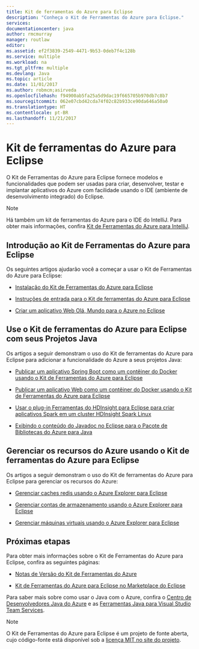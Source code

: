 ```yaml
---
title: Kit de ferramentas do Azure para Eclipse
description: "Conheça o Kit de Ferramentas do Azure para Eclipse."
services: 
documentationcenter: java
author: rmcmurray
manager: routlaw
editor: 
ms.assetid: ef2f3839-2549-4471-9b53-0deb7f4c128b
ms.service: multiple
ms.workload: na
ms.tgt_pltfrm: multiple
ms.devlang: Java
ms.topic: article
ms.date: 11/01/2017
ms.author: robmcm;asirveda
ms.openlocfilehash: f94900ab5fa25a5d9dac19f665705b970db7c8b7
ms.sourcegitcommit: 062e07cbd42cda74f02c82b933ce90da646a50a0
ms.translationtype: HT
ms.contentlocale: pt-BR
ms.lasthandoff: 11/21/2017
---
```

# <a name="azure-toolkit-for-eclipse"></a>Kit de ferramentas do Azure para Eclipse
O Kit de Ferramentas do Azure para Eclipse fornece modelos e funcionalidades que podem ser usadas para criar, desenvolver, testar e implantar aplicativos do Azure com facilidade usando o IDE (ambiente de desenvolvimento integrado) do Eclipse.

> [!NOTE]
> 
> Há também um kit de ferramentas do Azure para o IDE do IntelliJ. Para obter mais informações, confira [Kit de Ferramentas do Azure para IntelliJ](../intellij/azure-toolkit-for-intellij.md).
> 

## <a name="get-started-with-the-azure-toolkit-for-eclipse"></a>Introdução ao Kit de Ferramentas do Azure para Eclipse
Os seguintes artigos ajudarão você a começar a usar o Kit de Ferramentas do Azure para Eclipse:

* [Instalação do Kit de Ferramentas do Azure para Eclipse](azure-toolkit-for-eclipse-installation.md)

* [Instruções de entrada para o Kit de ferramentas do Azure para Eclipse](azure-toolkit-for-eclipse-sign-in-instructions.md)

* [Criar um aplicativo Web Olá, Mundo para o Azure no Eclipse](/azure/app-service-web/app-service-web-eclipse-create-hello-world-web-app)

## <a name="use-the-azure-toolkit-for-eclipse-with-your-java-projects"></a>Use o Kit de ferramentas do Azure para Eclipse com seus Projetos Java
Os artigos a seguir demonstram o uso do  Kit de ferramentas do Azure para Eclipse para adicionar a funcionalidade do Azure a seus projetos Java:

* [Publicar um aplicativo Spring Boot como um contêiner do Docker usando o Kit de Ferramentas do Azure para Eclipse](azure-toolkit-for-eclipse-publish-spring-boot-docker-app.md)

* [Publicar um aplicativo Web como um contêiner do Docker usando o Kit de Ferramentas do Azure para Eclipse](azure-toolkit-for-eclipse-publish-as-docker-container.md)

* [Usar o plug-in Ferramentas do HDInsight para Eclipse para criar aplicativos Spark em um cluster HDInsight Spark Linux](/azure/hdinsight/hdinsight-apache-spark-eclipse-tool-plugin)

* [Exibindo o conteúdo do Javadoc no Eclipse para o Pacote de Bibliotecas do Azure para Java](azure-toolkit-for-eclipse-displaying-javadoc-content-for-azure-libraries.md)

## <a name="manage-azure-resources-using-the-azure-toolkit-for-eclipse"></a>Gerenciar os recursos do Azure usando o Kit de ferramentas do Azure para Eclipse
Os artigos a seguir demonstram o uso do Kit de ferramentas do Azure para Eclipse para gerenciar os recursos do Azure:

* [Gerenciar caches redis usando o Azure Explorer para Eclipse](azure-toolkit-for-eclipse-managing-redis-caches-using-azure-explorer.md)

* [Gerenciar contas de armazenamento usando o Azure Explorer para Eclipse](azure-toolkit-for-eclipse-managing-storage-accounts-using-azure-explorer.md)

* [Gerenciar máquinas virtuais usando o Azure Explorer para Eclipse](azure-toolkit-for-eclipse-managing-virtual-machines-using-azure-explorer.md)

## <a name="next-steps"></a>Próximas etapas

Para obter mais informações sobre o Kit de Ferramentas do Azure para Eclipse, confira as seguintes páginas:

* [Notas de Versão do Kit de Ferramentas do Azure](https://github.com/Microsoft/azure-tools-for-java/releases)

* [Kit de Ferramentas do Azure para Eclipse no Marketplace do Eclipse](http://marketplace.eclipse.org/content/azure-toolkit-eclipse)

Para saber mais sobre como usar o Java com o Azure, confira o [Centro de Desenvolvedores Java do Azure](https://azure.microsoft.com/develop/java/) e as [Ferramentas Java para Visual Studio Team Services](https://java.visualstudio.com/).

<!-- [!INCLUDE [azure-toolkit-for-eclipse-additional-resources](../includes/azure-toolkit-for-eclipse-additional-resources.md)] -->

> [!NOTE]
> 
> O Kit de Ferramentas do Azure para Eclipse é um projeto de fonte aberta, cujo código-fonte está disponível sob a [licença MIT no site do projeto](https://github.com/microsoft/azure-tools-for-java).
> 

<!-- URL List -->

[Azure Java Developer Center]: https://docs.microsoft.com/java/azure
[Java Tools for Visual Studio Team Services]: https://java.visualstudio.com/

<!-- Temporarily Deprecated URLs -->

<!-- [Deploying large deployments](azure-toolkit-for-eclipse-deploying-large-deployments.md) -->
<!-- [How to Maintain Session Data with Session Affinity]: http://go.microsoft.com/fwlink/?LinkID=699539 -->
<!-- [How to Use Co-located Caching]: http://go.microsoft.com/fwlink/?LinkID=699542 -->
<!-- [How to Use Dedicated Caching]: http://go.microsoft.com/fwlink/?LinkID=699543 -->
<!-- [How to Use JMS with AMQP 1.0 in Azure with Eclipse]: http://go.microsoft.com/fwlink/?LinkID=699544 -->
<!-- [How to Use SSL Offloading]: http://go.microsoft.com/fwlink/?LinkID=699545 -->
<!-- [SSL Offloading]: http://go.microsoft.com/fwlink/?LinkID=699549 -->
<!-- [Using the Azure Service Runtime Library in JSP]: http://go.microsoft.com/fwlink/?LinkID=699551 -->
<!-- [How to Authenticate Web Users with Azure Access Control Service Using Eclipse]: /azure/active-directory/active-directory-java-authenticate-users-access-control-eclipse.md -->
<!-- [Debug a Java Web App on Azure in Eclipse]: /azure/app-service-web/app-service-web-debug-java-web-app-in-eclipse.md -->
<!-- [Debugging Azure Applications in Eclipse]: azure-toolkit-for-eclipse-debugging-azure-applications.md -->

<!-- Legacy MSDN URL = https://msdn.microsoft.com/library/azure/hh694271.aspx -->

